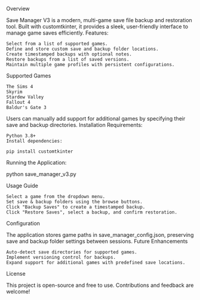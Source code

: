 Overview

Save Manager V3 is a modern, multi-game save file backup and restoration tool. Built with customtkinter, it provides a sleek, user-friendly interface to manage game saves efficiently.
Features:

    Select from a list of supported games.
    Define and store custom save and backup folder locations.
    Create timestamped backups with optional notes.
    Restore backups from a list of saved versions.
    Maintain multiple game profiles with persistent configurations.

Supported Games

    The Sims 4
    Skyrim
    Stardew Valley
    Fallout 4
    Baldur's Gate 3

Users can manually add support for additional games by specifying their save and backup directories.
Installation
Requirements:

    Python 3.8+
    Install dependencies:

    pip install customtkinter

Running the Application:

python save_manager_v3.py

Usage Guide

    Select a game from the dropdown menu.
    Set save & backup folders using the browse buttons.
    Click "Backup Saves" to create a timestamped backup.
    Click "Restore Saves", select a backup, and confirm restoration.

Configuration

The application stores game paths in save_manager_config.json, preserving save and backup folder settings between sessions.
Future Enhancements

    Auto-detect save directories for supported games.
    Implement versioning control for backups.
    Expand support for additional games with predefined save locations.

License

This project is open-source and free to use. Contributions and feedback are welcome!
